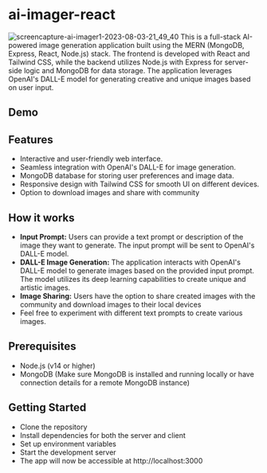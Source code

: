 # ai-imager-react
![screencapture-ai-imager1-2023-08-03-21_49_40](https://github.com/alexamankwah2/ai-imager-react/assets/128336742/8e6d569e-4423-47fc-8c70-5cb712385622)
This is a full-stack AI-powered image generation application built using the MERN (MongoDB, Express, React, Node.js) stack. The frontend is developed with React and Tailwind CSS, while the backend utilizes Node.js with Express for server-side logic and MongoDB for data storage. The application leverages OpenAI's DALL-E model for generating creative and unique images based on user input.
## Demo

## Features
- Interactive and user-friendly web interface.
- Seamless integration with OpenAI's DALL-E for image generation.
- MongoDB database for storing user preferences and image data.
- Responsive design with Tailwind CSS for smooth UI on different devices.
- Option to download images and share with community

## How it works
- **Input Prompt:** Users can provide a text prompt or description of the image they want to generate. The input prompt will be sent to OpenAI's DALL-E model.
- **DALL-E Image Generation:** The application interacts with OpenAI's DALL-E model to generate images based on the provided input prompt. The model utilizes its deep learning capabilities to create unique and artistic images.
- **Image Sharing:** Users have the option to share created images with the community and download images to their local devices
- Feel free to experiment with different text prompts to create various images.

## Prerequisites
- Node.js (v14 or higher)
- MongoDB (Make sure MongoDB is installed and running locally or have connection details for a remote MongoDB instance)

## Getting Started
- Clone the repository
- Install dependencies for both the server and client
- Set up environment variables
- Start the development server
- The app will now be accessible at http://localhost:3000

  

